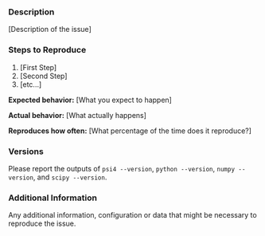 ### Description

[Description of the issue]

### Steps to Reproduce

1. [First Step]
2. [Second Step]
3. [etc...]

**Expected behavior:** [What you expect to happen]

**Actual behavior:** [What actually happens]

**Reproduces how often:** [What percentage of the time does it reproduce?]

### Versions

Please report the outputs of `psi4 --version`, `python --version`, `numpy --version`, and `scipy --version`.

### Additional Information

Any additional information, configuration or data that might be necessary to reproduce the issue.

